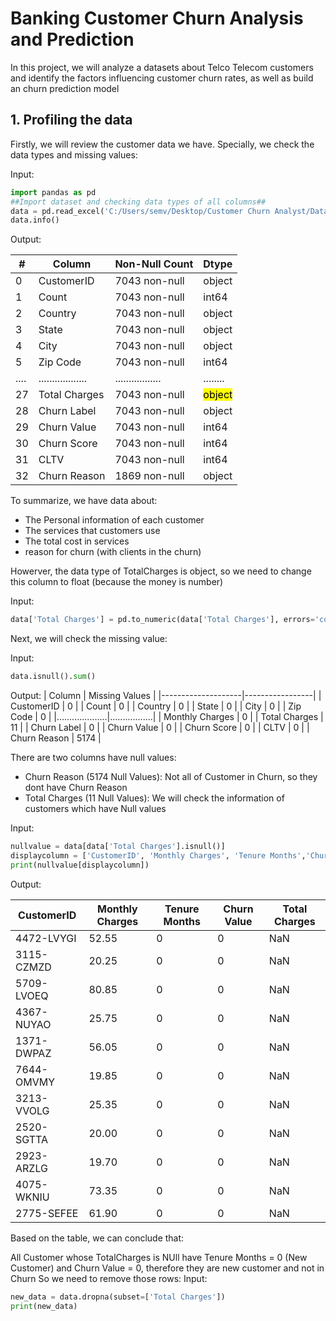 # Banking Customer Churn Analysis and Prediction
In this project, we will analyze a datasets about Telco Telecom customers and identify the factors influencing customer churn rates, as well as build an churn prediction model

## 1. Profiling the data
Firstly, we will review the customer data we have. Specially, we check the data types and missing values:

Input:
```python
import pandas as pd
##Import dataset and checking data types of all columns##
data = pd.read_excel('C:/Users/semv/Desktop/Customer Churn Analyst/Dataset/Telco_customer_churn.xlsx')
data.info()
```
Output:

| #   | Column            | Non-Null Count   | Dtype   |
|-----|-------------------|------------------|---------|
| 0   | CustomerID        | 7043 non-null    | object  |
| 1   | Count             | 7043 non-null    | int64   |
| 2   | Country           | 7043 non-null    | object  |
| 3   | State             | 7043 non-null    | object  |
| 4   | City              | 7043 non-null    | object  |
| 5   | Zip Code          | 7043 non-null    | int64   |
| ....| ..................| .................| ........|
| 27  | Total Charges     | 7043 non-null    | <mark>object</mark>  |
| 28  | Churn Label       | 7043 non-null    | object  |
| 29  | Churn Value       | 7043 non-null    | int64   |
| 30  | Churn Score       | 7043 non-null    | int64   |
| 31  | CLTV              | 7043 non-null    | int64   |
| 32  | Churn Reason      | 1869 non-null    | object  |

To summarize, we have data about:
- The Personal information of each customer
- The services that customers use
- The total cost in services
- reason for churn (with clients in the churn)

Howerver, the data type of TotalCharges is object, so we need to change this column to float (because the money is number)

Input:
```python
data['Total Charges'] = pd.to_numeric(data['Total Charges'], errors='coerce')
```

Next, we will check the missing value:

Input:
```python
data.isnull().sum()
```

Output:
| Column             | Missing Values |
|--------------------|-----------------|
| CustomerID         | 0               |
| Count              | 0               |
| Country            | 0               |
| State              | 0               |
| City               | 0               |
| Zip Code           | 0               |
|....................|.................|
| Monthly Charges    | 0               |
| Total Charges      | 11              |
| Churn Label        | 0               |
| Churn Value        | 0               |
| Churn Score        | 0               |
| CLTV               | 0               |
| Churn Reason       | 5174            |

There are two columns have null values:
- Churn Reason (5174 Null Values): Not all of Customer in Churn, so they dont have Churn Reason
- Total Charges (11 Null Values): We will check the information of customers which have Null values

Input:
```python
nullvalue = data[data['Total Charges'].isnull()]
displaycolumn = ['CustomerID', 'Monthly Charges', 'Tenure Months','Churn Value','Total Charges',]
print(nullvalue[displaycolumn])
```

Output:

| CustomerID    | Monthly Charges | Tenure Months | Churn Value | Total Charges |
|---------------|-----------------|---------------|-------------|---------------|
| 4472-LVYGI    | 52.55           | 0             | 0           | NaN           |
| 3115-CZMZD    | 20.25           | 0             | 0           | NaN           |
| 5709-LVOEQ    | 80.85           | 0             | 0           | NaN           |
| 4367-NUYAO    | 25.75           | 0             | 0           | NaN           |
| 1371-DWPAZ    | 56.05           | 0             | 0           | NaN           |
| 7644-OMVMY    | 19.85           | 0             | 0           | NaN           |
| 3213-VVOLG    | 25.35           | 0             | 0           | NaN           |
| 2520-SGTTA    | 20.00           | 0             | 0           | NaN           |
| 2923-ARZLG    | 19.70           | 0             | 0           | NaN           |
| 4075-WKNIU    | 73.35           | 0             | 0           | NaN           |
| 2775-SEFEE    | 61.90           | 0             | 0           | NaN           |

Based on the table, we can conclude that: 

All Customer whose TotalCharges is NUll have Tenure Months = 0 (New Customer) and Churn Value = 0, therefore they are new customer and not in Churn
So we need to remove those rows:
Input:
```python
new_data = data.dropna(subset=['Total Charges'])
print(new_data)
```
